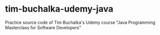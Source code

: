 # tim-buchalka-udemy-java

Practice source code of Tim Buchalka's Udemy course "Java Programming Masterclass for Software Developers"
